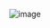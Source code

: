 
![image](https://github.com/khoaht312/UIT-PREMASTER/assets/69152064/781e7faa-3714-45f9-a213-bcb3574d46f3)

